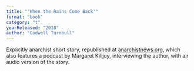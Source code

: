 ```yaml
---
title: "'When the Rains Come Back'"
format: "book"
category: "t"
yearReleased: "2018"
author: "Cadwell Turnbull"
---
```

Explicitly anarchist short story, republished at <a href="https://anarchistnews.org/content/when-rains-come-back-cadwell-turnbull">
anarchistnews.org</a>, which also features a podcast by Margaret Killjoy, interviewing the author, with an audio version of the story.

